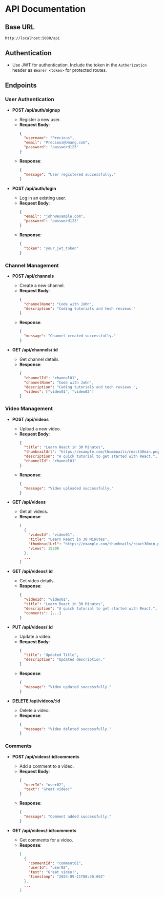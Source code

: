 # API Documentation

## Base URL
`http://localhost:5000/api`

## Authentication
- Use JWT for authentication. Include the token in the `Authorization` header as `Bearer <token>` for protected routes.

## Endpoints

### User Authentication
- **POST /api/auth/signup**
  - Register a new user.
  - **Request Body**: 
    ```json
    {
      "username": "Precious",
      "email": "Precious@Umang.com",
      "password": "password123"
    }
    ```
  - **Response**: 
    ```json
    {
      "message": "User registered successfully."
    }
    ```

- **POST /api/auth/login**
  - Log in an existing user.
  - **Request Body**: 
    ```json
    {
      "email": "john@example.com",
      "password": "password123"
    }
    ```
  - **Response**: 
    ```json
    {
      "token": "your_jwt_token"
    }
    ```

### Channel Management
- **POST /api/channels**
  - Create a new channel.
  - **Request Body**: 
    ```json
    {
      "channelName": "Code with John",
      "description": "Coding tutorials and tech reviews."
    }
    ```
  - **Response**: 
    ```json
    {
      "message": "Channel created successfully."
    }
    ```

- **GET /api/channels/:id**
  - Get channel details.
  - **Response**: 
    ```json
    {
      "channelId": "channel01",
      "channelName": "Code with John",
      "description": "Coding tutorials and tech reviews.",
      "videos": ["video01", "video02"]
    }
    ```

### Video Management
- **POST /api/videos**
  - Upload a new video.
  - **Request Body**: 
    ```json
    {
      "title": "Learn React in 30 Minutes",
      "thumbnailUrl": "https://example.com/thumbnails/react30min.png",
      "description": "A quick tutorial to get started with React.",
      "channelId": "channel01"
    }
    ```
  - **Response**: 
    ```json
    {
      "message": "Video uploaded successfully."
    }
    ```

- **GET /api/videos**
  - Get all videos.
  - **Response**: 
    ```json
    [
      {
        "videoId": "video01",
        "title": "Learn React in 30 Minutes",
        "thumbnailUrl": "https://example.com/thumbnails/react30min.png",
        "views": 15200
      },
      ...
    ]
    ```

- **GET /api/videos/:id**
  - Get video details.
  - **Response**: 
    ```json
    {
      "videoId": "video01",
      "title": "Learn React in 30 Minutes",
      "description": "A quick tutorial to get started with React.",
      "comments": [...]
    }
    ```

- **PUT /api/videos/:id**
  - Update a video.
  - **Request Body**: 
    ```json
    {
      "title": "Updated Title",
      "description": "Updated description."
    }
    ```
  - **Response**: 
    ```json
    {
      "message": "Video updated successfully."
    }
    ```

- **DELETE /api/videos/:id**
  - Delete a video.
  - **Response**: 
    ```json
    {
      "message": "Video deleted successfully."
    }
    ```

### Comments
- **POST /api/videos/:id/comments**
  - Add a comment to a video.
  - **Request Body**: 
    ```json
    {
      "userId": "user02",
      "text": "Great video!"
    }
    ```
  - **Response**: 
    ```json
    {
      "message": "Comment added successfully."
    }
    ```

- **GET /api/videos/:id/comments**
  - Get comments for a video.
  - **Response**: 
    ```json
    [
      {
        "commentId": "comment01",
        "userId": "user02",
        "text": "Great video!",
        "timestamp": "2024-09-21T08:30:00Z"
      },
      ...
    ]
